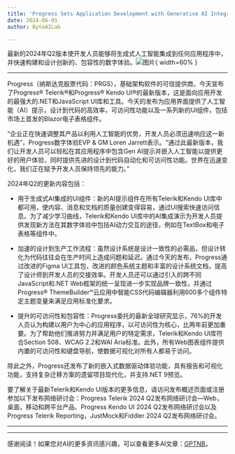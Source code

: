```yaml
---
title: 'Progress Sets Application Development with Generative AI Integration'
date: 2024-06-01
author: ByteAILab

---
```


最新的2024年Q2版本使开发人员能够将生成式人工智能集成到任何应用程序中，并快速构建和设计创新的、包容性的数字体验。![图片](https://ai-techpark.com/wp-content/uploads/2024/05/Progress-960x540.jpg){ width=60% }

---
Progress（纳斯达克股票代码：PRGS），基础架构软件的可信提供商，今天宣布了Progress® Telerik®和Progress® Kendo UI®的最新版本，这是面向应用开发的最强大的.NET和JavaScript UI库和工具。今天的发布为应用界面提供了人工智能（AI）提示，设计到代码的高效率，可访问性功能以及一系列新的UI组件，包括市场上首发的Blazor电子表格组件。

“企业正在快速调整其产品以利用人工智能的优势，开发人员必须迅速响应这一新机遇”，Progress数字体验EVP & GM Loren Jarrett表示。“通过此最新版本，我们让开发人员可以轻松在其应用程序中包含Gen AI提示并嵌入人工智能以提供更好的用户体验，同时提供先进的设计到代码自动化和可访问性功能。世界在迅速变化，我们正在赋予开发人员保持领先的能力。”

2024年Q2的更新内容包括：
- 用于生成式AI集成的UI组件：新的AI提示组件在所有Telerik和Kendo UI库中都可用，使内容、消息和文档的质量创建变得容易，通过UI搜索快速访问信息。为了减少学习曲线，Telerik和Kendo UI库中的AI集成演示为开发人员提供发现新方法在其数字体验中包括AI动力交互的途径，例如在TextBox和电子表格等组件中。

- 加速的设计到生产工作流程：虽然设计系统是设计一致性的必需品，但设计转化为代码往往会在生产时间上造成问题和延迟。通过今天的发布，Progress通过改进的Figma UI工具包，改进的颜色系统主题和丰富的设计系统文档，提高了设计师到开发人员的交接效率。开发人员还可以通过引入的跨不同JavaScript和.NET Web框架的统一呈现进一步实现品牌一致性，并通过Progress® ThemeBuilder℠云应用中智能CSS代码编辑器利用600多个组件特定主题变量来满足应用标准化要求。

- 提升的可访问性和包容性：Progress委托的最新全球研究显示，76%的开发人员认为构建以用户为中心的应用程序，以可访问性为核心，比两年前更加重要。为了帮助他们推进努力并满足用户的特定需求，Telerik和Kendo UI库符合Section 508、WCAG 2.2和WAI Aria标准。此外，所有Web图表组件提供内置的可访问性和键盘导航，使数据可视化对所有人都易于访问。

除此之外，Progress还发布了新的嵌入式数据驱动体验功能，具有报告和可视化功能，支持复杂迁移方案的遗留项目现代化，并支持.NET 9预览。

要了解关于最新Telerik和Kendo UI版本的更多信息，请访问发布概述页面或注册参加以下发布网络研讨会：Progress Telerik 2024 Q2发布网络研讨会—Web，桌面，移动和跨平台产品、Progress Kendo UI 2024 Q2发布网络研讨会以及Progress Telerik Reporting，JustMock和Fiddler 2024 Q2发布网络研讨会。


---
---
感谢阅读！如果您对AI的更多资讯感兴趣，可以查看更多AI文章：[GPTNB](https://gptnb.com)。